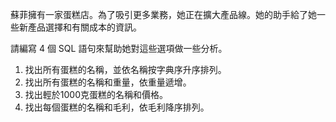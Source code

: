 蘇菲擁有一家蛋糕店。為了吸引更多業務，她正在擴大產品線。她的助手給了她一些新產品選擇和有關成本的資訊。

請編寫 4 個 SQL 語句來幫助她對這些選項做一些分析。

1. 找出所有蛋糕的名稱，並依名稱按字典序升序排列。
2. 找出所有蛋糕的名稱和重量，依重量遞增。
3. 找出輕於1000克蛋糕的名稱和價格。
4. 找出每個蛋糕的名稱和毛利，依毛利降序排列。
